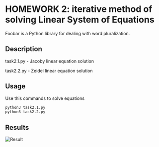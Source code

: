 # HOMEWORK 2: iterative method of solving Linear System of Equations

Foobar is a Python library for dealing with word pluralization.

## Description

task2.1.py - Jacoby linear equation solution 

task2.2.py - Zeidel linear equation solution

## Usage

Use this commands to solve equations

```bash
python3 task2.1.py
python3 task2.2.py
```
## Results
![Result](./Result.png "Описание будет тут")
